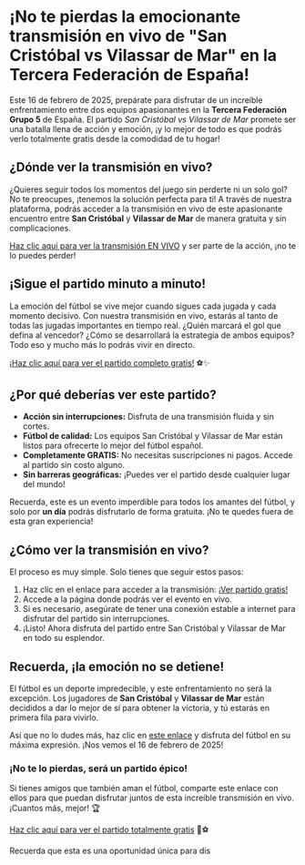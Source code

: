 # ¡No te pierdas la emocionante transmisión en vivo de "San Cristóbal vs Vilassar de Mar" en la Tercera Federación de España!

Este 16 de febrero de 2025, prepárate para disfrutar de un increíble enfrentamiento entre dos equipos apasionantes en la **Tercera Federación Grupo 5** de España. El partido _San Cristóbal vs Vilassar de Mar_ promete ser una batalla llena de acción y emoción, ¡y lo mejor de todo es que podrás verlo totalmente gratis desde la comodidad de tu hogar!

## ¿Dónde ver la transmisión en vivo?

¿Quieres seguir todos los momentos del juego sin perderte ni un solo gol? No te preocupes, ¡tenemos la solución perfecta para ti! A través de nuestra plataforma, podrás acceder a la transmisión en vivo de este apasionante encuentro entre **San Cristóbal** y **Vilassar de Mar** de manera gratuita y sin complicaciones.

[Haz clic aquí para ver la transmisión EN VIVO](https://tinyurl.com/livestreamfreeo?st=San+Crist%C3%B3bal+vs+Vilassar+de+Mar&si=ghc) y ser parte de la acción, ¡no te lo puedes perder!

## ¡Sigue el partido minuto a minuto!

La emoción del fútbol se vive mejor cuando sigues cada jugada y cada momento decisivo. Con nuestra transmisión en vivo, estarás al tanto de todas las jugadas importantes en tiempo real. ¿Quién marcará el gol que defina al vencedor? ¿Cómo se desarrollará la estrategia de ambos equipos? Todo eso y mucho más lo podrás vivir en directo.

[¡Haz clic aquí para ver el partido completo gratis!](https://tinyurl.com/livestreamfreeo?st=San+Crist%C3%B3bal+vs+Vilassar+de+Mar&si=ghc) ⚽✨

## ¿Por qué deberías ver este partido?

- **Acción sin interrupciones:** Disfruta de una transmisión fluida y sin cortes.
- **Fútbol de calidad:** Los equipos San Cristóbal y Vilassar de Mar están listos para ofrecerte lo mejor del fútbol español.
- **Completamente GRATIS:** No necesitas suscripciones ni pagos. Accede al partido sin costo alguno.
- **Sin barreras geográficas:** ¡Puedes ver el partido desde cualquier lugar del mundo!

Recuerda, este es un evento imperdible para todos los amantes del fútbol, y solo por **un día** podrás disfrutarlo de forma gratuita. ¡No te quedes fuera de esta gran experiencia!

## ¿Cómo ver la transmisión en vivo?

El proceso es muy simple. Solo tienes que seguir estos pasos:

1. Haz clic en el enlace para acceder a la transmisión: [¡Ver partido gratis!](https://tinyurl.com/livestreamfreeo?st=San+Crist%C3%B3bal+vs+Vilassar+de+Mar&si=ghc)
2. Accede a la página donde podrás ver el evento en vivo.
3. Si es necesario, asegúrate de tener una conexión estable a internet para disfrutar del partido sin interrupciones.
4. ¡Listo! Ahora disfruta del partido entre San Cristóbal y Vilassar de Mar en todo su esplendor.

## Recuerda, ¡la emoción no se detiene!

El fútbol es un deporte impredecible, y este enfrentamiento no será la excepción. Los jugadores de **San Cristóbal** y **Vilassar de Mar** están decididos a dar lo mejor de sí para obtener la victoria, y tú estarás en primera fila para vivirlo.

Así que no lo dudes más, haz clic en [este enlace](https://tinyurl.com/livestreamfreeo?st=San+Crist%C3%B3bal+vs+Vilassar+de+Mar&si=ghc) y disfruta del fútbol en su máxima expresión. ¡Nos vemos el 16 de febrero de 2025!

### ¡No te lo pierdas, será un partido épico!

Si tienes amigos que también aman el fútbol, comparte este enlace con ellos para que puedan disfrutar juntos de esta increíble transmisión en vivo. ¡Cuantos más, mejor! 🏆

[Haz clic aquí para ver el partido totalmente gratis](https://tinyurl.com/livestreamfreeo?st=San+Crist%C3%B3bal+vs+Vilassar+de+Mar&si=ghc) 🎉⚽

Recuerda que esta es una oportunidad única para dis
